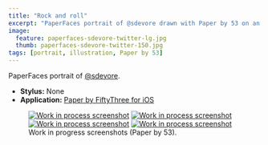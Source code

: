 ```yaml
---
title: "Rock and roll"
excerpt: "PaperFaces portrait of @sdevore drawn with Paper by 53 on an iPad."
image: 
  feature: paperfaces-sdevore-twitter-lg.jpg
  thumb: paperfaces-sdevore-twitter-150.jpg
tags: [portrait, illustration, Paper by 53]
---
```


PaperFaces portrait of <a href="http://twitter.com/sdevore">@sdevore</a>.

* **Stylus:** None
* **Application:** [Paper by FiftyThree for iOS](http://www.fiftythree.com/paper)

<figure class="half">
	<a href="{{ site.url }}/assets/images/paperfaces-sdevore-process-1-lg.jpg"><img src="{{ site.url }}/assets/images/paperfaces-sdevore-process-1-600.jpg" alt="Work in process screenshot"></a>
	<a href="{{ site.url }}/assets/images/paperfaces-sdevore-process-2-lg.jpg"><img src="{{ site.url }}/assets/images/paperfaces-sdevore-process-2-600.jpg" alt="Work in process screenshot"></a>
	<a href="{{ site.url }}/assets/images/paperfaces-sdevore-process-3-lg.jpg"><img src="{{ site.url }}/assets/images/paperfaces-sdevore-process-3-600.jpg" alt="Work in process screenshot"></a>
	<a href="{{ site.url }}/assets/images/paperfaces-sdevore-process-4-lg.jpg"><img src="{{ site.url }}/assets/images/paperfaces-sdevore-process-4-600.jpg" alt="Work in process screenshot"></a>
	<figcaption>Work in progress screenshots (Paper by 53).</figcaption>
</figure>